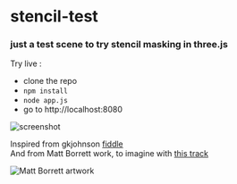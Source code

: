 # stencil-test
### just a test scene to try stencil masking in three.js ###

Try live :
- clone the repo
- `npm install`
- `node app.js`
- go to http://localhost:8080

![screenshot](https://felixmariotto.s3.eu-west-3.amazonaws.com/Screenshot_1.png)

Inspired from gkjohnson [fiddle](https://jsfiddle.net/dokev2hy/1/)   
And from Matt Borrett work, to imagine with [this track](https://studioseufz.bandcamp.com/track/the-king)

![Matt Borrett artwork](https://i.pinimg.com/originals/38/76/91/387691055da070c65dba9157c9994a36.jpg)
